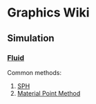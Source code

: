 # Graphics Wiki

## Simulation

### [Fluid](FluidSimulation/index.md)

Common methods:

1. [SPH](FluidSimulation/SPH/)
2. [Material Point Method](FluidSimulation/MPM/)

